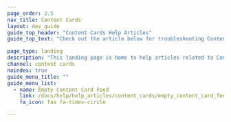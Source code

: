 ```yaml
---
page_order: 2.5
nav_title: Content Cards
layout: dev_guide
guide_top_header: "Content Cards Help Articles"
guide_top_text: "Check out the article below for troubleshooting Content Cards. <br><br> Read more about the multitude of ways you can integrate Content Cards in your campaigns and Canvases in the <a href='/docs/user_guide/message_building_by_channel/content_cards/'>Content Cards</a> section!"

page_type: landing
description: "This landing page is home to help articles related to Content Cards."
channel: content cards
noindex: true
guide_menu_title: ""
guide_menu_list:
  - name: Empty Content Card Feed
    link: /docs/help/help_articles/content_cards/empty_content_card_feed/
    fa_icon: fas fa-times-circle

---
```

